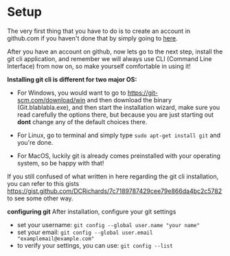 # Setup

The very first thing that you have to do is to create an account in github.com if you haven't done that by simply going to [here](https://github.com/signup).

After you have an account on github, now lets go to the next step, install the git cli application, and remember we will always use CLI (Command Line Interface) from now on, so make yourself comfortable in using it!

**Installing git cli is different for two major OS:**

- For Windows, you would want to go to https://git-scm.com/download/win and then download the binary (Git.blablabla.exe), and then start the installation wizard, make sure you read carefully the options there, but because you are just starting out **dont** change any of the default choices there.

- For Linux, go to terminal and simply type `sudo apt-get install git` and you're done.

- For MacOS, luckily git is already comes preinstalled with your operating system, so be happy with that!

If you still confused of what written in here regarding the git cli installation, you can refer to this gists https://gist.github.com/DCRichards/7c7189787429cee79e866da4bc2c5782 to see some other way.

**configuring git**
After installation, configure your git settings

- set your username: `git config --global user.name "your name"`
- set your email:
  `git config --global user.email "examplemail@example.com"`
- to verify your settings, you can use:
  `git config --list`
